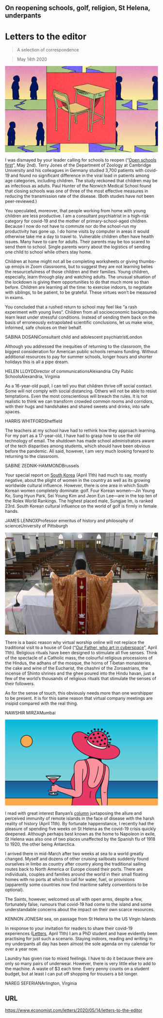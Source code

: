 ## On reopening schools, golf, religion, St Helena, underpants

# Letters to the editor

> A selection of correspondence

> May 14th 2020

![](./images/20200502_IRD001_apple_news.jpg)

I was dismayed by your leader calling for schools to reopen (“[Open schools first](https://www.economist.com//leaders/2020/04/30/when-easing-lockdowns-governments-should-open-schools-first)”, May 2nd). Terry Jones of the Department of Zoology at Cambridge University and his colleagues in Germany studied 3,700 patients with covid-19 and found no significant difference in the viral load in patients among age categories, including children. The study reckoned that children may be as infectious as adults. Paul Hunter of the Norwich Medical School found that closing schools was one of three of the most effective measures in reducing the transmission rate of the disease. (Both studies have not been peer-reviewed.)

You speculated, moreover, that people working from home with young children are less productive. I am a consultant psychiatrist in a high-risk category for covid-19 and the mother of primary-school-aged children. Because I now do not have to commute nor do the school-run my productivity has gone up. I do home visits by computer in areas it would otherwise take me a day to travel to. Vulnerable children often have health issues. Many have to care for adults. Their parents may be too scared to send them to school. Single parents worry about the logistics of sending one child to school while others stay home.

Children at home might not all be completing worksheets or giving thumbs-up emojis in Zoom classrooms, but to suggest they are not learning belies the resourcefulness of those children and their families. Young children, especially, learn through play and watching adults. The unusual situation of the lockdown is giving them opportunities to do that much more so than before. Children are learning all the time: to exercise indoors, to negotiate with siblings, to be patient, to be grateful. These virtues won’t be measured in exams.

You concluded that a rushed return to school may feel like “a rash experiment with young lives”. Children from all socioeconomic backgrounds learn least under stressful conditions. Instead of sending them back on the basis of erroneously extrapolated scientific conclusions, let us make wise, informed, safe choices on their behalf.

SABINA DOSANIConsultant child and adolescent psychiatristLondon

Although you addressed the inequities of returning to the classroom, the biggest consideration for American public schools remains funding. Without additional resources to pay for summer schools, longer hours and shorter holidays this is all a pipe dream.

HELEN LLOYDDirector of communicationsAlexandria City Public SchoolsAlexandria, Virginia

As a 16-year-old pupil, I can tell you that children thrive off social contact. Some will not comply with social distancing. Others will not be able to resist temptations. Even the most conscientious will breach the rules. It is not realistic to think we can transform crowded common rooms and corridors, with their hugs and handshakes and shared sweets and drinks, into safe spaces.

HARRIS WHITFORDSheffield

The teachers at my school have had to rethink how they approach learning. For my part as a 17-year-old, I have had to grasp how to use the old technology of email. The shutdown has made school administrators aware of the tech disparities among students, which should have been obvious before the pandemic. All said, however, I am very much looking forward to returning to the classroom.

SABINE ZEDNIK-HAMMONDBrussels

Your special report on [South Korea](https://www.economist.com//special-report/2020/04/08/south-korea-is-going-through-deep-social-economic-change) (April 11th) had much to say, mostly negative, about the plight of women in the country as well as its growing worldwide cultural influence. However, there is one area in which South Korean women completely dominate: golf. Four Korean women—Jin Young Ko, Sung Hyun Park, Sei Young Kim and Jeon Eun Lee—are in the top ten of the Rolex World Rankings. The highest placed male, Sungjae Im, is ranked 23rd. South Korean cultural influence on the world of golf is firmly in female hands.

JAMES LENNOXProfessor emeritus of history and philosophy of scienceUniversity of Pittsburgh

![](./images/20200411_IRD004_apple_news.jpg)

There is a basic reason why virtual worship online will not replace the traditional visit to a house of God (“[Our Father, who art in cyberspace](https://www.economist.com//international/2020/04/11/churches-turn-to-the-internet-to-reach-their-flocks)”, April 11th). Religious rituals have been designed to stimulate all five senses. Think of the spectacle of a Catholic mass, the colourful religious processions of the Hindus, the adhans of the mosque, the horns of Tibetan monasteries, the cake and wine of the Eucharist, the chashni of the Zoroastrians, the incense of Shinto shrines and the ghee poured into the Hindu havan, just a few of the world’s thousands of religious rituals that stimulate the senses of their followers.

As for the sense of touch, this obviously needs more than one worshipper to be present. It is for this same reason that virtual company meetings are insipid compared with the real thing.

NAWSHIR MIRZAMumbai

![](./images/20200411_ASD001_apple_news.jpg)

I read with great interest Banyan’s [column](https://www.economist.com//asia/2020/04/11/the-eternal-fanciful-allure-of-the-south-pacific) juxtaposing the allure and perceived immunity of remote islands in the face of disease with the harsh reality of history (April 11th). By fortunate happenstance, I recently had the pleasure of spending five weeks on St Helena as the covid-19 crisis quickly deepened. Although perhaps best known as the home to Napoleon in exile, St Helena was also one of two places unaffected by the Spanish flu of 1918 to 1920, the other being Antarctica.

I arrived there in mid-March after two weeks at sea to a world greatly changed. Myself and dozens of other cruising sailboats suddenly found ourselves in limbo as country after country along the traditional sailing routes back to North America or Europe closed their ports. There are individuals, couples and families around the world in their small floating homes with no ports at which to call for water, fuel, or provisions (apparently some countries now find maritime safety conventions to be optional).

The Saints, however, welcomed us all with open arms, despite a few, fortunately false, rumours that covid-19 had come to the island and some understandable concerns about the impact on their own scarce resources.

KENNON JONESAt sea, on passage from St Helena to the US Virgin Islands

In response to your invitation for readers to share their covid-19 experiences ([Letters](https://www.economist.com//letters/2020/04/08/letters-to-the-editor), April 11th) I am a PhD student and have evidently been practising for just such a scenario. Staying indoors, reading and writing in my underpants all day has been almost the sole agenda on my calendar for over a year now.

Laundry has given rise to mixed feelings. I have to do it because there are only so many pairs of underwear. However, there is very little else to add to the machine. A waste of $3 each time. Every penny counts on a student budget, but at least I can put off shopping for trousers a bit longer.

NAREG SEFERIANArlington, Virginia

## URL

https://www.economist.com/letters/2020/05/14/letters-to-the-editor
